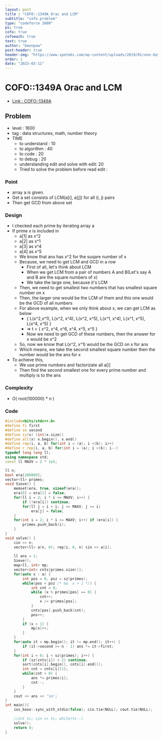 ```yaml
---
layout: post
title : "COFO::1349A Orac and LCM"
subtitle: "cofo problem"
type: "codeforce 1600"
ps: true
cofo: true
cofoeach: true
text: true
author: "beenpow"
post-header: true
header-img: "https://www.spotebi.com/wp-content/uploads/2019/01/one-day-day-one-workout-motivation-spotebi.jpg"
order: 1
date: "2023-03-11"
---
```

# COFO::1349A Orac and LCM
- [Link : COFO::1349A](https://codeforces.com/contest/1349/problem/A)


## Problem 

- level : 1600
- tag : data structures, math, number theory
- TIME
  - to understand    : 10
  - to algorithm     : 40
  - to code          : 20
  - to debug         : 20
  - understanding edit and solve with edit:  20
  - Tried to solve the problem before read edit : 

### Point
- array a is given.
- Get a set consists of LCM(a[i], a[j]) for all (i, j) pairs
- Then get GCD from above set

### Design
- I checked each prime by iterating array a
- If prime x is included in
  - a[1] as x^2
  - a[2] as x^1
  - a[3] as x^4
  - a[4] as x^5
  - We know that ans has x^2 for the suqare number of x
  - Because, we need to get LCM and GCD in a row
    - First of all, let's think about LCM
    - When we get LCM from a pair of numbers A and B(Let's say A and B are the square numbers of x)
    - We take the large one, because it's LCM
  - Then, we need to get smallest two numbers that has smallest square number on x
  - Then, the larger one would be the LCM of them and this one would be the GCD of all numbers
  - For above example, when we only think about x, we can get LCM as below
    - { L(x^2,x^1), L(x^2, x^4), L(x^2, x^5), L(x^1, x^4), L(x^1, x^5), L(x^4, x^5) }
    - => t = { x^2, x^4, x^6, x^4, x^5, x^5 }
    - Now we need to get GCD of these numbers, then the answer for x would be x^2
  - So, now we know that L(x^2, x^1) would be the GCD on x for ans
  - Which means, we take the second smallest square number then the number would be the ans for x
- To achieve this,
  - We use prime numbers and factorizate all a[i]
  - Then find the second smallest one for every prime number and multiply is to the ans

### Complexity
- O( root(100000) * n )

### Code

```cpp
#include<bits/stdc++.h>
#define fi first
#define se second
#define sz(x) (int)x.size()
#define all(x) x.begin(), x.end()
#define rep(i, a, b) for(int i = (a); i <(b); i++)
#define r_rep(i, a, b) for(int i = (a); i >(b); i--)
typedef long long ll;
using namespace std;
const ll MAXV = 2 * 1e5;

ll n;
bool era[200009];
vector<ll> primes;
void Sieve() {
    memset(era, true, sizeof(era));
    era[0] = era[1] = false;
    for(ll i = 2; i * i <= MAXV; i++) {
        if (!era[i]) continue;
        for(ll j = i + i; j <= MAXV; j += i)
            era[j] = false;
    }
    for(int i = 2; i * i <= MAXV; i++) if (era[i]) {
        primes.push_back(i);
    }
}
void solve() {
    cin >> n;
    vector<ll> a(n, 0); rep(i, 0, n) cin >> a[i];
    
    ll ans = 1;
    Sieve();
    map<ll, int> mp;
    vector<int> cnts[primes.size()];
    for(auto x : a) {
        int pos = 0, psz = sz(primes);
        while(pos < psz /* &&  x > 1 */) {
            int cnt = 0;
            while (x % primes[pos] == 0) {
                cnt++;
                x /= primes[pos];
            }
            cnts[pos].push_back(cnt);
            pos++;
        }
        if (x > 1) {
            mp[x]++;
        }
    }
    for(auto it = mp.begin(); it != mp.end(); it++) {
        if (it->second >= n - 1) ans *= it->first;
    }
    for(int i = 0; i < sz(primes); i++) {
        if (sz(cnts[i]) < 2) continue;
        sort(cnts[i].begin(), cnts[i].end());
        int cnt = cnts[i][1];
        while(cnt > 0) {
            ans *= primes[i];
            cnt--;
        }
    }
    cout << ans << '\n';
}
int main(){
    ios_base::sync_with_stdio(false); cin.tie(NULL); cout.tie(NULL);
    
    //int tc; cin >> tc; while(tc--)
    solve();
    return 0;
}
```
